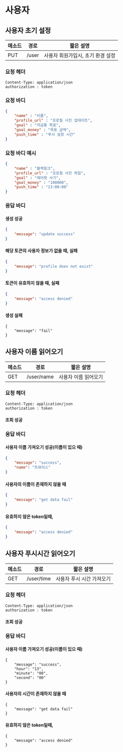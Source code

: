 # 사용자  

## 사용자 초기 설정

| 메소드 | 경로  | 짧은 설명                         |
| ------ | ----- | --------------------------------- |
| PUT    | /user | 사용자 회원가입시, 초기 환경 설정 |

### 요청 헤더

```
Content-Type: application/json
authorization : token
```

### 요청 바디

```json
{
    "name" : "이름",
    "profile_url" : "프로필 사진 업데이트",
    "goal" : "저금통 목표",
    "goal_money" : "목표 금액",
    "push_time" : "푸시 설정 시간"
}
```

### 요청 바디 예시

```json
{
    "name" : "블랙핑크",
    "profile_url" : "프로필 사진 파일",
    "goal" : "에어팟 사기",
    "goal_money" : "100000",
    "push_time" : "13:00:00"
}
```

### 응답 바디

#### 생성 성공

```json
{
    "message": "update success"
}
```

#### 해당 토큰의 사용자 정보가 없을 때, 실패 

```json
{
    "message": "profile does not exist"
}
```

#### 토큰이 유효하지 않을 때, 실패

```json
{
    "message": "access denied"
}
```

#### 생성 실패

```
{
    "message": "fail"
}
```



## 사용자 이름 읽어오기

| 메소드 | 경로       | 짧은 설명            |
| ------ | ---------- | -------------------- |
| GET    | /user/name | 사용자 이름 읽어오기 |

### 요청 헤더

```
Content-Type: application/json
authorization : token
```

#### 조회 성공

### 응답 바디

#### 사용자 이름 가져오기 성공(이름이 있으 때)

```json
{
    "message": "success",
    "name": "트와이스"
}
```

#### 사용자의 이름이 존재하지 않을 때

```json
{
    "message": "get data fail"
}
```

#### 유효하지 않은 token일때,

```json
{
    "message": "access denied"
}
```



## 사용자 푸시시간 읽어오기

| 메소드 | 경로       | 짧은 설명                 |
| ------ | ---------- | ------------------------- |
| GET    | /user/time | 사용자 푸시 시간 가져오기 |

### 요청 헤더

```
Content-Type: application/json
authorization : token
```

#### 조회 성공

### 응답 바디

#### 사용자 이름 가져오기 성공(이름이 있으 때)

```
{
    "message": "success",
    "hour": "13",
    "minute": "00",
    "second": "00"
}
```

#### 사용자의 시간이 존재하지 않을 때

```
{
    "message": "get data fail"
}
```

#### 유효하지 않은 token일때,

```
{
    "message": "access denied"
}
```

